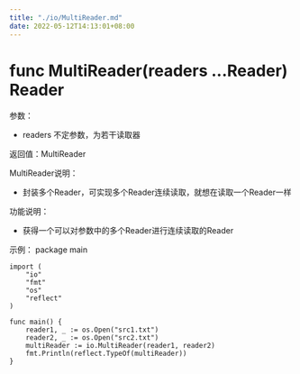 ```yaml
---
title: "./io/MultiReader.md"
date: 2022-05-12T14:13:01+08:00
---
```

# func MultiReader(readers ...Reader) Reader

参数：
- readers 不定参数，为若干读取器

返回值：MultiReader

MultiReader说明：
- 封装多个Reader，可实现多个Reader连续读取，就想在读取一个Reader一样

功能说明：
- 获得一个可以对参数中的多个Reader进行连续读取的Reader

示例：
  package main
	
	import (
		"io"
		"fmt"
		"os"
		"reflect"
	)
	
	func main() {
		reader1, _ := os.Open("src1.txt")
		reader2, _ := os.Open("src2.txt")
		multiReader := io.MultiReader(reader1, reader2)
		fmt.Println(reflect.TypeOf(multiReader))
	}
